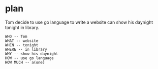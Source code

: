 # plan

Tom decide to use go language to write a website can show his daynight tonight in library.

    WHO -- Tom
    WHAT -- website
    WHEN -- tonight
    WHERE -- in library
    WHY -- show his daynight
    HOW -- use go language
    HOW MUCH -- a(one)
